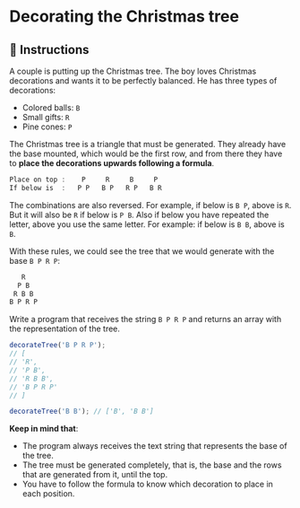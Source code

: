 # Decorating the Christmas tree

## 🔢 Instructions

A couple is putting up the Christmas tree. The boy loves Christmas decorations and wants it to be perfectly balanced. He has three types of decorations:

- Colored balls: `B`
- Small gifts: `R`
- Pine cones: `P`

The Christmas tree is a triangle that must be generated. They already have the base mounted, which would be the first row, and from there they have to **place the decorations upwards following a formula**.

```javascript
Place on top :    P     R     B     P
If below is  :   P P   B P   R P   B R
```

The combinations are also reversed. For example, if below is `B P`, above is `R`. But it will also be `R` if below is `P B`. Also if below you have repeated the letter, above you use the same letter. For example: if below is `B B`, above is `B`.

With these rules, we could see the tree that we would generate with the base `B P R P`:

```javascript
   R
  P B
 R B B
B P R P
```

Write a program that receives the string `B P R P` and returns an array with the representation of the tree.

```javascript
decorateTree('B P R P');
// [
// 'R',
// 'P B',
// 'R B B',
// 'B P R P'
// ]

decorateTree('B B'); // ['B', 'B B']
```

**Keep in mind that**:

- The program always receives the text string that represents the base of the tree.
- The tree must be generated completely, that is, the base and the rows that are generated from it, until the top.
- You have to follow the formula to know which decoration to place in each position.
